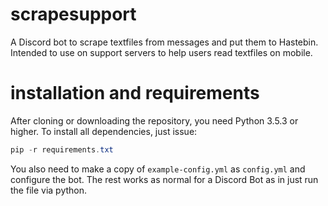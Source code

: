 # scrapesupport
A Discord bot to scrape textfiles from messages and put them to Hastebin. Intended to use on support servers to help users read textfiles on mobile.

# installation and requirements

After cloning or downloading the repository, you need Python 3.5.3 or higher. To install all dependencies, just issue:

```powershell
pip -r requirements.txt
```

You also need to make a copy of `example-config.yml` as  `config.yml` and configure the bot. The rest works as normal for a Discord Bot as in just run the file via python.
